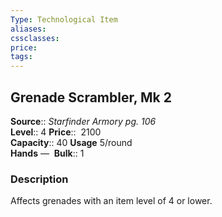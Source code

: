 ```yaml
---
Type: Technological Item
aliases:
cssclasses:
price: 
tags:
---
```

## Grenade Scrambler, Mk 2

**Source**:: _Starfinder Armory pg. 106_  
**Level**:: 4
**Price**::  2100  
**Capacity**:: 40 **Usage** 5/round  
**Hands** — 
**Bulk**:: 1

### Description

Affects grenades with an item level of 4 or lower.